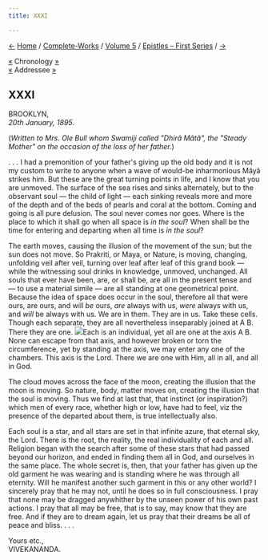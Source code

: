 ```yaml
---
title: XXXI

---
```

<div>

[←](030_alasinga.htm) [Home](../../../index.htm) /
[Complete-Works](../../complete_works.htm) / [Volume
5](../volume_5_contents.htm) / [Epistles – First
Series](epistles_first_series_contents.htm) / [→](032_sister.htm)

  

[«](../../volume_9/letters_fifth_series/047_miss_thursby.htm) Chronology
[»](../../volume_8/epistles_fourth_series/038_miss_bell.htm)  
[«](028_mrs_bull.htm) Addressee
[»](../../volume_6/epistles_second_series/060_mrs_bull.htm)

## XXXI

BROOKLYN,  
*20th January, 1895*.

(*Written to Mrs. Ole Bull whom Swamiji called "Dhirâ Mâtâ", the "Steady
Mother" on the occasion of the loss of her father.*)

. . . I had a premonition of your father's giving up the old body and it
is not my custom to write to anyone when a wave of would-be inharmonious
Mâyâ strikes him. But these are the great turning points in life, and I
know that you are unmoved. The surface of the sea rises and sinks
alternately, but to the observant soul — the child of light — each
sinking reveals more and more of the depth and of the beds of pearls and
coral at the bottom. Coming and going is all pure delusion. The soul
never comes nor goes. Where is the place to which it shall go when all
space is *in the soul*? When shall be the time for entering and
departing when all time is *in the soul*?

The earth moves, causing the illusion of the movement of the sun; but
the sun does not move. So Prakriti, or Maya, or Nature, is moving,
changing, unfolding veil after veil, turning over leaf after leaf of
this grand book — while the witnessing soul drinks in knowledge,
unmoved, unchanged. All souls that ever have been, are, or shall be, are
all in the present tense and — to use a material simile — are all
standing at one geometrical point. Because the idea of space does occur
in the soul, therefore all that were ours, are ours, and will *be* ours,
*are* always with us, *were* always with us, and *will* be always with
us. We are in them. They are in us. Take these cells. Though each
separate, they are all nevertheless inseparably joined at A B. There
they are one. ![](031_diagram.jpg)Each is an individual, yet all are one
at the axis A B. None can escape from that axis, and however broken or
torn the circumference, yet by standing at the axis, we may enter any
one of the chambers. This axis is the Lord. There we are one with Him,
all in all, and all in God.

The cloud moves across the face of the moon, creating the illusion that
the moon is moving. So nature, body, matter moves on, creating the
illusion that the soul is moving. Thus we find at last that, that
instinct (or inspiration?) which men of every race, whether high or low,
have had to feel, viz the presence of the departed about them, is true
intellectually also.

Each soul is a star, and all stars are set in that infinite azure, that
eternal sky, the Lord. There is the root, the reality, the real
individuality of each and all. Religion began with the search after some
of these stars that had passed beyond our horizon, and ended in finding
them all in God, and ourselves in the same place. The whole secret is,
then, that your father has given up the old garment he was wearing and
is standing where he was through all eternity. Will he manifest another
such garment in this or any other world? I sincerely pray that he may
not, until he does so in full consciousness. I pray that none may be
dragged anywhither by the unseen power of his own past actions. I pray
that all may be free, that is to say, may know that they are free. And
if they are to dream again, let us pray that their dreams be all of
peace and bliss. . . .

Yours etc.,  
VIVEKANANDA.

</div>
